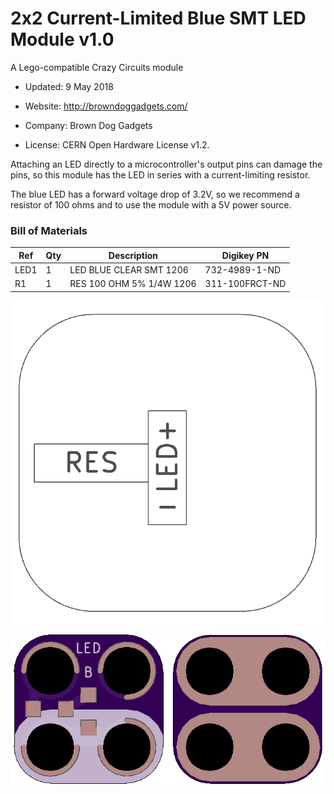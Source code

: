 <!--- start title --->
# 2x2 Current-Limited Blue SMT LED Module v1.0
A Lego-compatible Crazy Circuits module

- Updated: 9 May 2018

- Website: http://browndoggadgets.com/
- Company: Brown Dog Gadgets
- License: CERN Open Hardware License v1.2.
<!--- end title --->

Attaching an LED directly to a microcontroller's output pins can damage the pins, so this module has the LED in series with a current-limiting resistor.

The blue LED has a forward voltage drop of 3.2V, so we recommend a resistor of 100 ohms and to use the module with a 5V power source. 

<!--- bom start --->
### Bill of Materials

|Ref|Qty|Description|Digikey PN|
|---|---|-----------|------|
|LED1|1|LED BLUE CLEAR SMT 1206|732-4989-1-ND|
|R1|1|RES 100 OHM 5% 1/4W 1206|311-100FRCT-ND|


<!--- bom end --->
![Assembly Diagram](assembly.png)

![Gerber Preview](preview.png)

